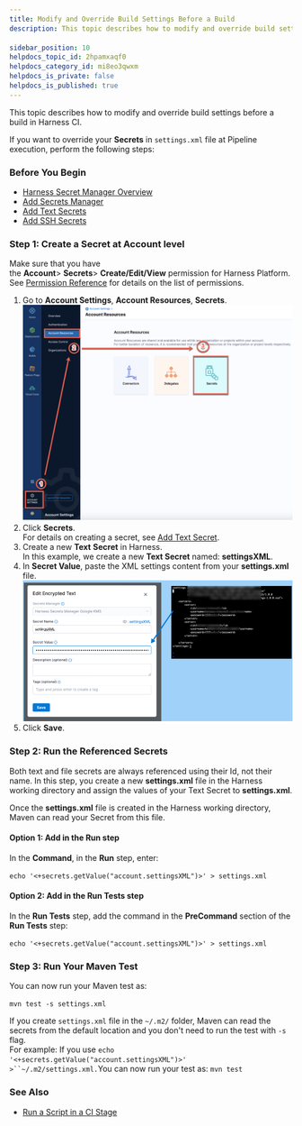```yaml
---
title: Modify and Override Build Settings Before a Build
description: This topic describes how to modify and override build settings before a build in Harness CI.

sidebar_position: 10
helpdocs_topic_id: 2hpamxaqf0
helpdocs_category_id: mi8eo3qwxm
helpdocs_is_private: false
helpdocs_is_published: true
---
```


This topic describes how to modify and override build settings before a build in Harness CI.

If you want to override your **Secrets** in `settings.xml` file at Pipeline execution, perform the following steps:

### Before You Begin

* [Harness Secret Manager Overview](../../../platform/6_Security/1-harness-secret-manager-overview.md)
* [Add Secrets Manager](../../../platform/6_Security/5-add-secrets-manager.md)
* [Add Text Secrets](/docs/platform/Security/add-use-text-secrets.md)
* [Add SSH Secrets](../../../platform/6_Security/4-add-use-ssh-secrets.md)

### Step 1: Create a Secret at Account level

Make sure that you have the **Account**> **Secrets**> **Create/Edit/View** permission for Harness Platform. See [Permission Reference](../../../platform/4_Role-Based-Access-Control/ref-access-management/permissions-reference.md#platform) for details on the list of permissions.

1. Go to **Account Settings**, **Account Resources**, **Secrets**.
![](./static/modify-and-override-build-settings-before-a-build-08.png)
2. Click **Secrets**.  
For details on creating a secret, see [Add Text Secret](/docs/platform/Security/add-use-text-secrets.md).
3. Create a new **Text** **Secret** in Harness.  
In this example, we create a new **Text Secret** named: **settingsXML**.
4. In **Secret Value**, paste the XML settings content from your **settings.xml** file.
![](./static/modify-and-override-build-settings-before-a-build-09.png)
5. Click **Save**.

### Step 2: Run the Referenced Secrets

Both text and file secrets are always referenced using their Id, not their name. In this step, you create a new **settings.xml** file in the Harness working directory and assign the values of your Text Secret to **settings.xml**.

Once the **settings.xml** file is created in the Harness working directory, Maven can read your Secret from this file.

#### Option 1: Add in the Run step

In the **Command**, in the **Run** step, enter:

`echo '<+secrets.getValue("account.settingsXML")>' > settings.xml`

#### Option 2: Add in the Run Tests step

In the **Run Tests** step, add the command in the **PreCommand** section of the **Run Tests** step:

 `echo '<+secrets.getValue("account.settingsXML")>' > settings.xml`

### Step 3: Run Your Maven Test

You can now run your Maven test as:

`mvn test -s settings.xml`

If you create `settings.xml` file in the `~/.m2/` folder, Maven can read the secrets from the default location and you don't need to run the test with `-s` flag.  
For example: If you use `echo '<+secrets.getValue("account.settingsXML")>' >``~/.m2/settings.xml.`You can now run your test as: `mvn test`

### See Also

* [Run a Script in a CI Stage](../run-ci-scripts/run-a-script-in-a-ci-stage.md)

